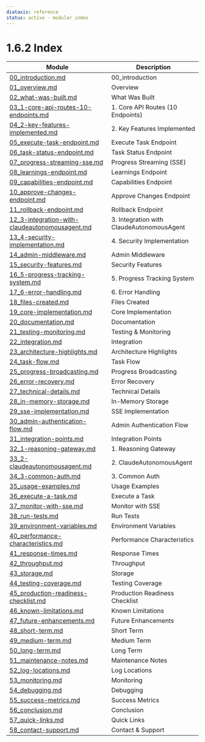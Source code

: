 ```yaml
---
diataxis: reference
status: active - modular index
---
```


# 1.6.2 Index

| Module | Description |
|--------|-------------|
| [00_introduction.md](00_introduction.md) | 00_introduction |
| [01_overview.md](01_overview.md) | Overview |
| [02_what-was-built.md](02_what-was-built.md) | What Was Built |
| [03_1-core-api-routes-10-endpoints.md](03_1-core-api-routes-10-endpoints.md) | 1. Core API Routes (10 Endpoints) |
| [04_2-key-features-implemented.md](04_2-key-features-implemented.md) | 2. Key Features Implemented |
| [05_execute-task-endpoint.md](05_execute-task-endpoint.md) | Execute Task Endpoint |
| [06_task-status-endpoint.md](06_task-status-endpoint.md) | Task Status Endpoint |
| [07_progress-streaming-sse.md](07_progress-streaming-sse.md) | Progress Streaming (SSE) |
| [08_learnings-endpoint.md](08_learnings-endpoint.md) | Learnings Endpoint |
| [09_capabilities-endpoint.md](09_capabilities-endpoint.md) | Capabilities Endpoint |
| [10_approve-changes-endpoint.md](10_approve-changes-endpoint.md) | Approve Changes Endpoint |
| [11_rollback-endpoint.md](11_rollback-endpoint.md) | Rollback Endpoint |
| [12_3-integration-with-claudeautonomousagent.md](12_3-integration-with-claudeautonomousagent.md) | 3. Integration with ClaudeAutonomousAgent |
| [13_4-security-implementation.md](13_4-security-implementation.md) | 4. Security Implementation |
| [14_admin-middleware.md](14_admin-middleware.md) | Admin Middleware |
| [15_security-features.md](15_security-features.md) | Security Features |
| [16_5-progress-tracking-system.md](16_5-progress-tracking-system.md) | 5. Progress Tracking System |
| [17_6-error-handling.md](17_6-error-handling.md) | 6. Error Handling |
| [18_files-created.md](18_files-created.md) | Files Created |
| [19_core-implementation.md](19_core-implementation.md) | Core Implementation |
| [20_documentation.md](20_documentation.md) | Documentation |
| [21_testing-monitoring.md](21_testing-monitoring.md) | Testing & Monitoring |
| [22_integration.md](22_integration.md) | Integration |
| [23_architecture-highlights.md](23_architecture-highlights.md) | Architecture Highlights |
| [24_task-flow.md](24_task-flow.md) | Task Flow |
| [25_progress-broadcasting.md](25_progress-broadcasting.md) | Progress Broadcasting |
| [26_error-recovery.md](26_error-recovery.md) | Error Recovery |
| [27_technical-details.md](27_technical-details.md) | Technical Details |
| [28_in-memory-storage.md](28_in-memory-storage.md) | In-Memory Storage |
| [29_sse-implementation.md](29_sse-implementation.md) | SSE Implementation |
| [30_admin-authentication-flow.md](30_admin-authentication-flow.md) | Admin Authentication Flow |
| [31_integration-points.md](31_integration-points.md) | Integration Points |
| [32_1-reasoning-gateway.md](32_1-reasoning-gateway.md) | 1. Reasoning Gateway |
| [33_2-claudeautonomousagent.md](33_2-claudeautonomousagent.md) | 2. ClaudeAutonomousAgent |
| [34_3-common-auth.md](34_3-common-auth.md) | 3. Common Auth |
| [35_usage-examples.md](35_usage-examples.md) | Usage Examples |
| [36_execute-a-task.md](36_execute-a-task.md) | Execute a Task |
| [37_monitor-with-sse.md](37_monitor-with-sse.md) | Monitor with SSE |
| [38_run-tests.md](38_run-tests.md) | Run Tests |
| [39_environment-variables.md](39_environment-variables.md) | Environment Variables |
| [40_performance-characteristics.md](40_performance-characteristics.md) | Performance Characteristics |
| [41_response-times.md](41_response-times.md) | Response Times |
| [42_throughput.md](42_throughput.md) | Throughput |
| [43_storage.md](43_storage.md) | Storage |
| [44_testing-coverage.md](44_testing-coverage.md) | Testing Coverage |
| [45_production-readiness-checklist.md](45_production-readiness-checklist.md) | Production Readiness Checklist |
| [46_known-limitations.md](46_known-limitations.md) | Known Limitations |
| [47_future-enhancements.md](47_future-enhancements.md) | Future Enhancements |
| [48_short-term.md](48_short-term.md) | Short Term |
| [49_medium-term.md](49_medium-term.md) | Medium Term |
| [50_long-term.md](50_long-term.md) | Long Term |
| [51_maintenance-notes.md](51_maintenance-notes.md) | Maintenance Notes |
| [52_log-locations.md](52_log-locations.md) | Log Locations |
| [53_monitoring.md](53_monitoring.md) | Monitoring |
| [54_debugging.md](54_debugging.md) | Debugging |
| [55_success-metrics.md](55_success-metrics.md) | Success Metrics |
| [56_conclusion.md](56_conclusion.md) | Conclusion |
| [57_quick-links.md](57_quick-links.md) | Quick Links |
| [58_contact-support.md](58_contact-support.md) | Contact & Support |
